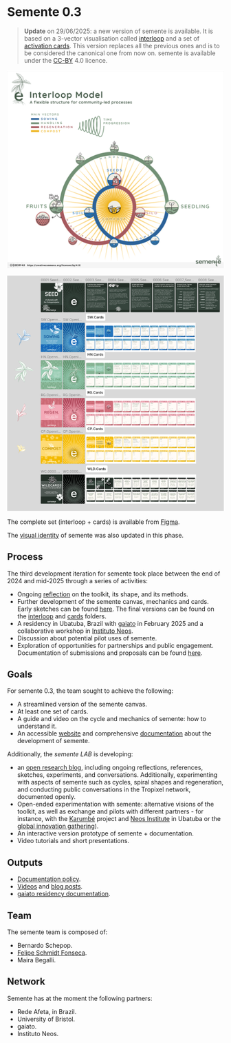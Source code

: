 # Semente 0.3

> **Update** on 29/06/2025: a new version of semente is available. It is based on a 3-vector visualisation called [interloop](interloop) and a set of [activation cards](cards). This version replaces all the previous ones and is to be considered the canonical one from now on. semente is available under the [CC-BY](https://creativecommons.org/licenses/by/4.0/) 4.0 licence.

[![interloop](interloop/interloop.png)](interloop)

[![cards](cards/cards.png)](cards)

The complete set (interloop + cards) is available from [Figma](https://www.figma.com/design/6UaNh9tnCJpTi8UwRzhslG/Semente-V.4?node-id=0-1&t=BkKnDf2GTIINvvuG-1).

The [visual identity](identity) of semente was also updated in this phase.

## Process

The third development iteration for semente took place between the end of 2024 and mid-2025 through a series of activities:

- Ongoing [reflection](reflecting) on the toolkit, its shape, and its methods.
- Further development of the semente canvas, mechanics and cards. Early sketches can be found [here](sketching). The final versions can be found on the [interloop](interloop) and [cards](cards) folders.
- A residency in Ubatuba, Brazil with [gaiato](gaiato) in February 2025 and a collaborative workshop in [Instituto Neos](neos).
- Discussion about potential pilot uses of semente.
- Exploration of opportunities for partnerships and public engagement. Documentation of submissions and proposals can be found [here](proposals).

## Goals

For semente 0.3, the team sought to achieve the following:

- A streamlined version of the semente canvas.
- At least one set of cards.
- A guide and video on the cycle and mechanics of semente: how to understand it.
- An accessible [website](https://semente.de) and comprehensive [documentation](https://github.com/semente-de/documentation) about the development of semente.

Additionally, the *semente LAB* is developing:

- an [open research blog](https://semente.de/lab), including ongoing reflections, references, sketches, experiments, and conversations. Additionally, experimenting with aspects of semente such as cycles, spiral shapes and regeneration, and conducting public conversations in the Tropixel network, documented openly.
- Open-ended experimentation with semente: alternative visions of the toolkit, as well as exchange and pilots with different partners - for instance, with the [Karumbé](karumbe) project and [Neos Institute](neos) in Ubatuba or the [global innovation gathering](gig)).
- An interactive version prototype of semente + documentation.
- Video tutorials and short presentations.

## Outputs

- [Documentation policy](documentation-policy.md).
- [Videos](reflecting/README#Videos) and [blog posts](https://semente.de/lab).
- [gaiato residency documentation](gaiato/).

## Team

The semente team is composed of:

- Bernardo Schepop.
- [Felipe Schmidt Fonseca](https://is.efeefe.me).
- Maira Begalli.

## Network

Semente has at the moment the following partners:

- Rede Afeta, in Brazil.
- University of Bristol.
- gaiato.
- Instituto Neos.